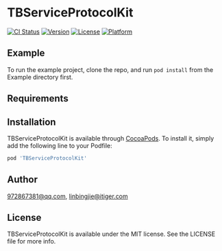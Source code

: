 # TBServiceProtocolKit

[![CI Status](https://img.shields.io/travis/972867381@qq.com/TBServiceProtocolKit.svg?style=flat)](https://travis-ci.org/972867381@qq.com/TBServiceProtocolKit)
[![Version](https://img.shields.io/cocoapods/v/TBServiceProtocolKit.svg?style=flat)](https://cocoapods.org/pods/TBServiceProtocolKit)
[![License](https://img.shields.io/cocoapods/l/TBServiceProtocolKit.svg?style=flat)](https://cocoapods.org/pods/TBServiceProtocolKit)
[![Platform](https://img.shields.io/cocoapods/p/TBServiceProtocolKit.svg?style=flat)](https://cocoapods.org/pods/TBServiceProtocolKit)

## Example

To run the example project, clone the repo, and run `pod install` from the Example directory first.

## Requirements

## Installation

TBServiceProtocolKit is available through [CocoaPods](https://cocoapods.org). To install
it, simply add the following line to your Podfile:

```ruby
pod 'TBServiceProtocolKit'
```

## Author

972867381@qq.com, linbingjie@itiger.com

## License

TBServiceProtocolKit is available under the MIT license. See the LICENSE file for more info.
